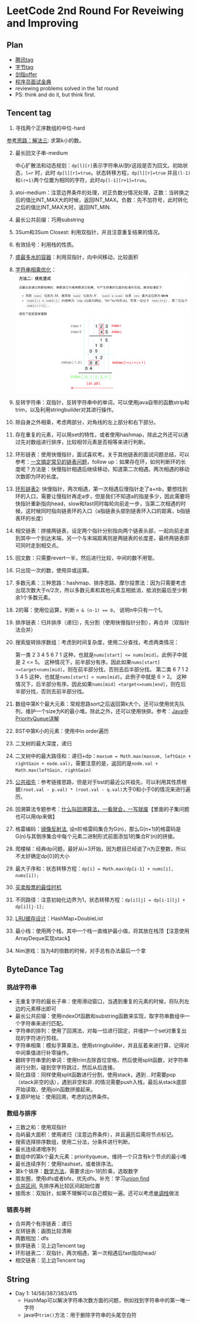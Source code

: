 # LeetCode 2nd Round For Reveiwing and Improving

## Plan

- [腾讯tag](https://leetcode-cn.com/leetbook/read/tencent/xxqfy5/)
- [字节tag](https://leetcode-cn.com/explore/interview/card/bytedance/?utm_campaign=bytedance_2020fall_explore&utm_medium=leetcode_leetbook_banner&utm_source=explore&gio_link_id=nP2lpDV9)
- [剑指offer](https://leetcode-cn.com/problemset/lcof/)
- [程序员面试金典](https://leetcode-cn.com/problemset/lcci/)
- reviewing problems solved in the 1st round
- PS: think and do it, but think first.

## Tencent tag

1. 寻找两个正序数组的中位-hard

  [参考思路：解法三](https://leetcode-cn.com/problems/median-of-two-sorted-arrays/solution/xiang-xi-tong-su-de-si-lu-fen-xi-duo-jie-fa-by-w-2/): 求第k小的数。 

2. 最长回文子串-medium

     中心扩散法和动态规划：`dp[l][r]`表示字符串从l到r这段是否为回文。初始状态，`l=r` 时，此时 `dp[l][r]=true`。状态转移方程，`dp[l][r]=true` 并且`(l-1)`和`(r+1)`两个位置为相同的字符，此时`dp[l-1][r+1]=true`。

3. atoi-medium：注意边界条件的处理，对正负数分情况处理，正数：当转换之后的值比INT_MAX大的时候，返回INT_MAX。负数：先不加符号，此时转化之后的值比INT_MAX大时，返回INT_MIN.

4. 最长公共前缀：巧用substring

5. 3Sum和3Sum Closest: 利用双指针，并且注意重复结果的情况。

6. 有效括号：利用栈的性质。
  
7. [盛最多水的容器](https://leetcode-cn.com/problems/container-with-most-water/solution/container-with-most-water-shuang-zhi-zhen-fa-yi-do/)：利用双指针，向中间移动，比较面积

8. [字符串相乘优化](https://leetcode-cn.com/problems/multiply-strings/solution/you-hua-ban-shu-shi-da-bai-994-by-breezean/)：
![优化](优化竖式.png)

9. 反转字符串：双指针，反转字符串中的单词，可以使用java自带的函数strip和trim，以及利用stringbuilder对其进行操作。

10. 除自身之外相乘，考虑两部分，对角线的左上部分和右下部分。

11. 存在重复的元素，可以用set的特性，或者使用hashmap，除此之外还可以通过先对数组进行排序，比较相邻元素是否相等来进行判断。

12. 环形链表：使用快慢指针，面试喜欢考。关于其他链表的面试问题总结，可以参考：[一文搞定常见的链表问题](https://leetcode-cn.com/problems/linked-list-cycle/solution/yi-wen-gao-ding-chang-jian-de-lian-biao-wen-ti-h-2/)，follow up：如果存在环，如何判断环的长度呢？方法是：快慢指针相遇后继续移动，知道第二次相遇。两次相遇的移动次数即为环的长度。

13. [环形链表2](https://leetcode-cn.com/problems/linked-list-cycle-ii/solution/linked-list-cycle-ii-kuai-man-zhi-zhen-shuang-zhi-/): 快慢指针，两次相遇，第一次相遇后慢指针走了a+nb，要想找到环的入口，需要让慢指针再走a步，但是我们不知道a的指是多少，因此需要将快指针重新指向head，slow和fast同时每轮向前走一步，当第二次相遇的时候，这时候同时指向链表环的入口（a指链表头部到链表环入口的距离，b指链表环的长度） 

14. 相交链表：拼接两链表，设定两个指针分别指向两个链表头部，一起向前走直到其中一个到达末端，另一个与末端距离则是两链表的长度差，最终两链表即可同时走到相交点。

15. 回文数：只需要revert一半，然后进行比较，中间的数不用管。

16. 只出现一次的数，使用异或运算。

17. 多数元素：三种思路：hashmap、排序思路、摩尔投票法：因为只需要考虑出现次数大于n/2次，所以多数元素和其他元素互相抵消，抵消到最后至少剩余1个多数元素。

18. 2的幂：使用位运算，判断 `n & (n-1) == 0`， 说明n中只有一个1。

19. 排序链表：归并排序（递归），先分割（使用快慢指针分割），再合并（双指针法合并）

20. 搜索旋转排序数组：考虑到时间复杂度，使用二分查找，考虑两类情况：

      第一类 2 3 4 5 6 7 1 这种，也就是`nums[start] <= nums[mid]`。此例子中就是 2 <= 5。
      这种情况下，前半部分有序。因此如果`nums[start] <=target<nums[mid]`，则在前半部分找，否则去后半部分找。
      第二类 6 7 1 2 3 4 5 这种，也就是`nums[start] > nums[mid]`。此例子中就是 6 > 2。
      这种情况下，后半部分有序。因此如果`nums[mid] <target<=nums[end]`，则在后半部分找，否则去前半部分找。

21. 数组中第K个最大元素：常规思路sort之后返回第k大个。还可以使用优先队列，维护一个size为K的最小堆。除此之外，还可以使用快排。参考：[Java中PriorityQueue详解](https://www.cnblogs.com/Elliott-Su-Faith-change-our-life/p/7472265.html)

22. BST中第K小的元素：使用中in order遍历

23. 二叉树的最大深度，递归

24. 二叉树中的最大路径和：递归+dp：`maxsum = Math.max(maxsum, leftGain + rightGain + node.val)`，需要注意的是，返回的是`node.val + Math.max(leftGain, rightGain)`

25. [公共祖先](https://leetcode-cn.com/problems/lowest-common-ancestor-of-a-binary-tree/solution/236-er-cha-shu-de-zui-jin-gong-gong-zu-xian-hou-xu/)：参考链接思路，但是对于bst的最近公共祖先，可以利用其性质根据`(root.val - p.val) * (root.val - q.val)`大于0和小于0的情况来进行遍历。

26. 回溯算法专题参考：[什么叫回溯算法，一看就会，一写就废](https://mp.weixin.qq.com/s?__biz=MzU0ODMyNDk0Mw==&mid=2247488558&idx=1&sn=bb600c06c773960b3f4536c4c6c8d948&chksm=fb41870ecc360e18db1ca13783050d1a2efb19579407587baeea9b258a92e4c90c7ad12cbc1a&scene=21#wechat_redirect)【里面的子集问题也可以用dp来做】

27. 格雷编码：[镜像反射法](https://leetcode-cn.com/problems/gray-code/solution/gray-code-jing-xiang-fan-she-fa-by-jyd/), 设n阶格雷码集合为G(n)，那么G(n+1)的格雷码是G(n)与其倒序集合中每个元素二进制形式前面添加1的集合R'(n)的拼接。

28. 爬楼梯：经典dp问题，最好从i=3开始，因为题目已经说了n为正整数，所以不太好确定dp[0]的大小

29. 最大子序和：状态转移方程：`dp[i] = Math.max(dp[i-1] + nums[i], nums[i]);`

30. [买卖股票的最佳时机](https://leetcode-cn.com/problems/gu-piao-de-zui-da-li-run-lcof/solution/mian-shi-ti-63-gu-piao-de-zui-da-li-run-dong-tai-2/)

31. 不同路径：注意初始化边界为1，状态转移方程：`dp[i][j] = dp[i-1][j] + dp[i][j-1];`

32. [LRU缓存设计](https://leetcode-cn.com/problems/lru-cache/solution/lru-ce-lue-xiang-jie-he-shi-xian-by-labuladong/)：HashMap+DoubleList

33. 最小栈：使用两个栈，其中一个栈一直维护最小值，将其放在栈顶【注意使用ArrayDeque实现stack】

34. Nim游戏：当为4的倍数的时候，对手总有办法最后一个拿

## ByteDance Tag

### 挑战字符串

- 无重复字符的最长子串：使用滑动窗口，当遇到重复的元素的时候，将队列左边的元素移出即可
- 最长公共前缀：使用indexOf函数和substring函数来实现，取字符串数组中一个字符串来进行匹配。
- 字符串的排列：使用了回溯法，对每一位进行固定，并维护一个set对重复出现的字符进行剪枝。
- 字符串相乘：模拟手算乘法，使用stringbuilder，并且反着来进行算，记得对中间乘值进行补零操作。
- 翻转字符串里的单词：使用trim去除首位空格，然后使用split函数，对字符串进行分割，碰到空字符跳过，然后从后连接。
- 简化路径：同样使用split函数进行分割，使用stack，遇到`..`时需要pop（stack非空的话），遇到非空和非`.`的情况需要push入栈，最后从stack底部开始读取，使用join函数拼接起来。
- 复原IP地址：使用回溯，考虑的边界条件。

### 数组与排序

- 三数之和：使用双指针
- 岛屿最大面积：使用递归（注意边界条件），并且遍历后需将节点标记。
- 搜索选择排序数组，使用二分法，分条件进行判断。
- 最长连续递增序列
- 数组中的第k个最大元素：priorityqueue，维持一个只含有k个节点的最小堆
- 最长连续序列：使用hashset，或者排序法。
- 第k个排序：[数学方法](https://leetcode-cn.com/problems/permutation-sequence/solution/chao-guo-10000-pai-lie-zu-he-wu-di-gui-dai-ma-by-c/)，需要求出n-1的阶乘，选取数字
- 朋友圈，使用dfs或者bfs，优先dfs。补充：学习[union find](https://leetcode-cn.com/problems/friend-circles/solution/union-find-suan-fa-xiang-jie-by-labuladong/)
- [合并区间](https://leetcode-cn.com/problems/merge-intervals/solution/chi-jing-ran-yi-yan-miao-dong-by-sweetiee/), 先排序再比较区间起始位置
- 接雨水：双指针，如果不理解可以自己模拟一遍。还可以考虑[单调栈](https://leetcode-cn.com/problems/trapping-rain-water/solution/dan-diao-zhan-jie-jue-jie-yu-shui-wen-ti-by-sweeti/)做法

### 链表与树

- 合并两个有序链表：递归
- 反转链表：画图比较清晰
- 两数相加：dfs
- 排序链表：见上边Tencent tag
- 环形链表二：双指针，两次相遇，第一次相遇后fast指向head/
- 相交链表：见上边Tencent tag

## String

- Day 1: 14/58/387/383/415
  - HashMap可以解决字符串次数方面的问题，例如找到字符串中的第一唯一字符
  - java中`trim()`方法：用于删除字符串的头尾空白符

